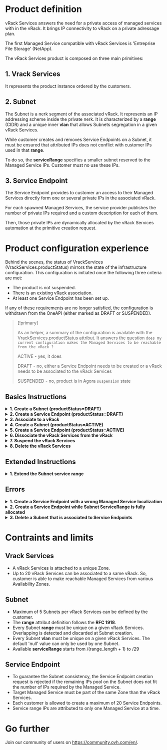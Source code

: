 # Product definition
vRack Services answers the need for a private access of managed services with in the vRack. It brings IP connectivity to vRack on a private adressage
plan.

The first Managed Service compatible with vRack Services is 'Entreprise File Storage' (NetApp).

The vRack Services product is composed on three main primitives:

## 1. Vrack Services
   
 It represents the product instance ordered by the customers.  
 
## 2. Subnet
   
The Subnet is a nerk segment of the associated vRack. It represents an IP addressing scheme inside the private nerk.
It is characterized by a **range** (CIDR) and a unique inner **vlan** that allows Subnets segregation in a given vRack Services.

While customer creates and removes Service Endpoints on a Subnet, it must be ensured that attributed IPs does not conflict with customer IPs used in that **range**.

To do so, the **serviceRange** specifies a smaller subnet reserved to the Managed Service IPs. Customer must no use these IPs.

## 3. Service Endpoint

The Service Endpoint provides to customer an access to their Managed Services directly form one or several private IPs in the associated vRack.

For each spawned Managed Services, the service provider publishes the number of private IPs required and a custom description for each of them. 

Then, those private IPs are dynamically allocated by the vRack Services automation at the primitive creation request. 


# Product configuration experience

Behind the scenes, the status of VrackServices (VrackServices.productStatus) mirrors the state of the infrastructure configuration. This configuration is initiated once the following three criteria are met:

- The product is not suspended.
- There is an existing vRack association.
- At least one Service Endpoint has been set up.

If any of these requirements are no longer satisfied, the configuration is withdrawn from the OneAPI (either marked as DRAFT or SUSPENDED).

> [!primary]
>
> As an helper, a summary of the configuration is available with the VrackServices.productStatus attribut.
It answers the question `does my current configuration makes the Managed Services to be reachable from the vRack ?`
> 
> ACTIVE - yes, it does
> 
> DRAFT - no, either a Service Endpoint needs to be created or a vRack needs to be associated to the vRack Services
> 
> SUSPENDED - no, product is in Agora `suspension` state

## Basics Instructions

<details>
  <summary><b>1. Create a Subnet (productStatus=DRAFT)</b> </summary>
    
  Request Subnet creation (always synchronous)
  
```bash
$ curl -XPOST -d '{"range": "172.16.0.0/26", "serviceRange": "172.16.0.0/27"}' https://api.ovh.com/2.0/vrackServices/vrs-1234567/subnet
```

> <details>
> <summary><i>Click here to see the result</i> </summary>    
>     
>   ```console
> HTTP/1.1 201 Created
> Location: https://api.ovh.com/2.0/vrackServices/vrs-1234567/subnet/sub-9876543
> {
>   "id": "sub-9876543",
>   "resourceStatus": "READY",
>   "targetSpec": {
>     "displayName": "",
>     "serviceRange": "172.16.0.0/27"
>   },
>   "currentState": {
>     "displayName": "",
>     "vrackServicesId": "vrs-1234567",
>     "range": "172.16.0.0/26",
>     "serviceRange": "172.16.0.0/27",
>     "vlan": 0
>   },
>   "createdAt": "2024-01-19T14:49:22.323452Z",
>   "updatedAt": "2024-01-19T14:49:22.323452Z"
> }
> ```
> 
> </details>

</details>
<details>
  <summary><b>2. Create a Service Endpoint (productStatus=DRAFT) </b>     </summary>

  1. <ins>List all Managed Services compatible with the vRack Services (here: same zone and not already linked to a
vRack Services)</ins>

```bash
$ curl -XGET https://api.ovh.com/2.0/vrackServices/vrs-2034567/compatibleManagedService
```

> <details>
>   <summary>Click here to see the result</summary>
> 
> ```console
> [
>     "1a994681-661d-4f12-ae10-597cbc124f48",
>     "1fd7bf30-6722-4658-b3db-92e269185f46",
>     "15edf087-2b94-4980-9fdf-792ecdd414ca",
>     "1d65f8e0-edde-448f-b907-a85404eb0752"
> ]
> ```
>   
> </details>

  2. <ins>Request Service Endpoint creation (synchronous as no vRack association exists)</ins>
  
```bash
$ curl -XPOST -d '{"name": "end-11", "serviceType": "entreprise-file-storage", "serviceId": "1a994681-661d-4f12-
ae10-597cbc124f48"}' https://api.ovh.com/2.0/vrackServices/vrs-1234567/subnet/sub-9876543/serviceEndpoint
```

> <details>
>   <summary>Click here to see the result</summary>
> 
> ```console
> HTTP/1.1 201 Created
> Location: https://api.ovh.com/2.0/vrackServices/vrs-1234567/subnet/sub-9876543/serviceEndpoint/end-2345678
> {
>   "id": "end-2345678",
>   "resourceStatus": "READY",
>   "targetSpec": {
>     "displayName": "EFS_critical_data"
>   },
>   "currentState": {
>     "displayName": "EFS_critical_data",
>     "subnetId": "sub-9876543",
>     "serviceType": "entreprise-file-storage",
>     "serviceId": "1a994681-661d-4f12-ae10-597cbc124f48",
>     "endpoints": {
>       1: {
>         "ip": "172.16.0.1",
>         "description": "Nominal"         // Fetched from the Managed Service 'create' event
>       },
>       2: {
>         "ip": "172.16.0.2",
>         "description": "Replication"     // Fetched from the Managed Service 'create' event
>       }
>     }
>   },
>   "createdAt": "2024-01-19T14:50:22.323452Z",
>   "updatedAt": "2024-01-19T14:50:22.323452Z"
> }
> ```
> 
> </details>

</details>



<details>
  <summary><b>3. Associate to a vRack</b>    </summary>

1. <ins>Check eligibility to the vRack</ins>

```bash
$ curl -XGET https://api.ovh.com/1.0/vrack/pn-12345/allowedServices?serviceFamily=vrackServices
```  

> <details>
>   <summary>Click here to see the result</summary>
>    
> ```console
> {
>   "ipLoadbalancing": null,
>   "dedicatedConnect": null,
>   "dedicatedServer": null,
>   "vrackServices": [
>     "vrs-2345678",
>     "vrs-1234567"
>   ],
>   "ip": null,
>   "dedicatedCloudDatacenter": null,
>   "ovhCloudConnect": null,
>   "cloudProject": null,
>   "dedicatedCloud": null,
>   "legacyVrack": null,
>   "dedicatedServerInterface": null
> }
> ```
> 
> </details>



2. <ins>Request vRack association</ins>

```bash
$ curl -XPOST -d '{"vrackServices": "vrs-1234567"}' https://api.ovh.com/1.0/vrack/pn-12345/vrackServices
```

> <details>
>   <summary>Click here to see the result</summary>
> 
>     
> ```console
> [
>     todoDate: "2024-01-19T14:51:22.323452Z"
>     status: "init"
>     serviceName: "pn-12345"
>     orderId: null
>     lastUpdate: "2024-01-19T14:51:22.323452Z"
>     targetDomain: "vrs-1234567"
>     function: "addVrackServices"
>     id: 3456789
> ]
> ```
> 
> </details>



3. <ins>Fetch asynchronous task because it can takes few secondes</ins>
   Perhaps you can have some error during the execution of this task
   
```bash
$ curl -XGET https://api.ovh.com/1.0/vrack/pn-12345/task/3456789
```

> <details>
>   <summary>Click here to see the result</summary>
>     
> ```console
> HTTP/1.1 404 Not Found
> {
>     "message": "The requested object (taskId = 3456789) does not exist"
> }
> ```
>     
> </details>
   
4. <ins>When this synchronous task is done you can fetch the vRack Services status</ins>

```bash
$ curl -XGET https://api.ovh.com/2.0/vrackServices/vrs-1234567
```

> <details>
>   <summary>Click here to see the result</summary>
> 
>     
> ```console
> {
>   "id": "vrs-1234567",
>   "resourceStatus": "READY",
>   "targetSpec": {
>     "displayName": "Sample_Display_Name"
>   },
>   "currentState": {
>     "productStatus": "ACTIVE",
>     "displayName": "Sample_Display_Name",
>     "nicAdmin": "dp12345-ovh",
>     "nicTech": "dp12345-ovh",
>     "vrackId": "pn-12345",
>     "zone": "rbx",
>     "region": "eu-east-1",
>     "az": "eu-east-1-a"
>   },
>   "createdAt": "2024-01-19T14:40:22.323452Z",
>   "updatedAt": "2024-01-19T14:52:22.323452Z"
> }
> ```
>     
> </details>

</details>





<details>
  <summary><b>4. Create a Subnet (productStatus=ACTIVE)</b></summary>

  Request Subnet creation (always synchronous)

```bash
$ curl -XPOST -d '{"range": "172.21.0.0/27", "serviceRange": "172.21.0.0/29", "vlan": "10"}' https://api.ovh.com/2.0/vrackServices/vrs-1234567/subnet
```

> <details>
>   <summary>Click here to see the result</summary>
> 
> ```console
> HTTP/1.1 201 Created
> Location: https://api.ovh.com/2.0/vrackServices/vrs-2034567/subnet/sub-4567890
> {
>     "id": "sub-4567890",
>     "resourceStatus": "READY",
>     "targetSpec" : {
>         "displayName": "rbx_nominal_services",
>         "serviceRange": "172.21.0.0/29"
>     },
>     "currentState": {
>         "displayName": "rbx_nominal_services",
>         "vrackServicesId": "vrs-1234567",
>         "range": "172.21.0.0/27",
>         "serviceRange": "172.21.0.0/29",
>         "vlan": 10,
>     },
>     "createdAt": "2024-01-19T14:53:22.323452Z",
>     "updatedAt": "2024-01-19T14:53:22.323452Z"
> }
> ```    
>     
> </details>


</details>



<details>
  <summary><b>5. Create a Service Endpoint (productStatus=ACTIVE)</b></summary>

1. <ins>Request Service Endpoint creation (asynchronous as a vRack association exists)</ins>   
Here we use the second managed serice listed previously in 3.1 section "List all Managed Services compatible with the vRack Services"

```bash
$ curl -XPOST -d '{"serviceType": "entreprise-file-storage", "serviceId": "1fd7bf30-6722-4658-b3db-
92e269185f46"}' https://api.ovh.com/2.0/vrackServices/vrs-1234567/subnet/sub-4567890/serviceEndpoint
```  

> <details>
>   <summary>Click here to see the result</summary>
>     
> ```console
> HTTP/1.1 201 Created
> Location: https://api.ovh.com/2.0/vrackServices/vrs-1234567/subnet/sub-4567890/serviceEndpoint/end-5678901
> {
>   "id": "end-5678901",
>   "resourceStatus": "CREATING",
>   "targetSpec": {
>     "displayName": "secured_data"
>   },
>   "currentState": {
>     "displayName": "secured_data",
>     "subnetId": "sub-4567890",
>     "serviceType": "entreprise-file-storage",
>     "serviceId": "1fd7bf30-6722-4658-b3db-92e269185f46",
>     "endpoints": {
>       1: {
>         "ip": "172.21.0.1",
>         "description": null        // Fetched from the Managed Service 'create' event
>       },
>       2: {
>         "ip": "172.21.0.2",
>         "description": null        // Fetched from the Managed Service 'create' event
>       },
>       3: {
>         "ip": "172.21.0.3",
>         "description": null        // Fetched from the Managed Service 'create' event
>       }
>     }
>   },
>   "createdAt": "2024-01-19T14:54:22.323452Z",
>   "updatedAt": "2024-01-19T14:54:22.323452Z"
> }
> ```
> 
> </details>

2. <ins>Request a second Service Endpoint creation</ins>   
Just in order to show you the behavior when you want launch a new request during the execution of the previous one.

```bash
$ curl -XPOST -d '{"serviceType": "entreprise-file-storage", "serviceId": "95569efa-61f2-4deb-8beea60b4213e1dc"}' https://api.ovh.com/2.0/vrackServices/vrs-1234567/subnet/sub-4567890/serviceEndpoint
```


> <details>
>   <summary>Click here to see the result</summary>
> 
>     
> ```console
> HTTP/1.1 409 Conflict
> {
>   "class": "Client::Conflict::ResourceBusy",
>   "message": "Subnet sub-1234567 is busy",
>   "details": {
>     "subnetId": "sub-1234567"
>   }
> }
> ```
> 
> </details>

3. <ins>So you can fetch resource status of the first requested Service Endpoint.</ins>   
In this way we can see the status of the resource is now READY
   
```bash
$ curl -XGET https://api.ovh.com/2.0/vrackServices/vrs-1234567/subnet/sub-4567890/serviceEndpoint/end-5678901
```


> <details>
>   <summary>Click here to see the result</summary>
>      
> ```console
> {
>   "id": "end-5678901",
>   "resourceStatus": "READY",
>   "targetSpec": {
>     "displayName": "critical_business"
>   },
>   "currentState": {
>     "displayName": "critical_business",
>     "subnetId": "sub-4567890",
>     "serviceType": "entreprise-file-storage",
>     "serviceId": "1fd7bf30-6722-4658-b3db-92e269185f46",
>     "endpoints": {
>       1: {
>         "ip": "172.21.0.1",
>         "description": null        // Fetched from the Managed Service 'create' event
>       },
>       2: {
>         "ip": "172.21.0.2",
>         "description": null        // Fetched from the Managed Service 'create' event
>       },
>       3: {
>         "ip": "172.21.0.3",
>         "description": null        // Fetched from the Managed Service 'create' event
>       }
>     }
>   },
>   "createdAt": "2024-01-19T14:54:22.323452Z",
>   "updatedAt": "2024-01-19T14:54:22.323452Z"
> }
> ```
> 
> </details>

</details>


<details>
  <summary><b>6. Dissociate the vRack Services from the vRack</b></summary>
  
1. <ins>Request vRack disassociation</ins>

```bash
$ curl -XDELETE https://api.ovh.com/1.0/vrack/pn-12345/vrackServices/vrs-1234567
```

> <details>
>   <summary>Click here to see the result</summary>
> 
> ```console
> {
>     todoDate: "2022-05-04T14:59:22.323452Z"
>     status: "init"
>     serviceName: "pn-12345"
>     orderId: null
>     lastUpdate: "2022-05-04T14:58:55.323452Z"
>     function: "removeVrackServices"
>     id: 5678901
> }
> ```
> 
> </details>


2. <ins>Fetch asynchronous task using the created task id</ins>

```bash
$ curl -XGET https://api.ovh.com/1.0/vrack/pn-12345/task/5678901
```


> <details>
>   <summary>Click here to see the result</summary>
> 
> ```console
> HTTP/1.1 404 Not Found
> {
>     "message": "The requested object (taskId = 3205546) does not exist"
> }
> ```
> 
> </details>

3. <ins>Asynchronous task done -> Fetch the vRack Services status</ins>

```bash
$ curl -XGET https://api.ovh.com/2.0/vrackServices/vrs-1234567
```


> <details>
>   <summary>Click here to see the result</summary>
> 
> ```console
> {
>     "id": "vrs-1234567",
>     "resourceStatus": "READY",
>     "targetSpec" : {
>         "displayName": "Backup_infra.",
>     },
>     "currentState": {
>         "productStatus": "DRAFT",
>         "displayName": "Backup_infra.",
>         "nicAdmin": "dp12345-ovh",
>         "nicTech": "dp12345-ovh",
>         "vrackId": null,
>         "zone": "rbx",
>         "region": "eu-east-1",
>         "az": "eu-east-1-a"
>     },
>     "createdAt": "2024-01-19T14:40:22.323452Z",
>     "updatedAt": "2024-01-19T14:59:55.323452Z"
> }
> ```
> 
> </details>


</details>


<details>
  <summary><b>7. Suspend the vRack Services</b></summary>

  Suspend triggered on Agora 'SUSPENSION' event consumption
Here we have the same result than dissociation

</details>


<details>
  <summary><b>8. Delete the vRack Services</b></summary>

   Deletion triggered on Agora 'TERMINATION' event consumption
   Then every resources deleted in cascade

</details>


## Extended Instructions

<details>
  <summary><b>1. Extend the Subnet service range</b></summary>

1. <ins>Create a 'extend-subnet-service-range.json' text file with these informations inside</ins>

```bash
$ cat extend-subnet-service-range.json
```

> <details>
>   <summary>Click here to see the result</summary>
> 
> ```console
> {
>   "targetSpec": {
>     "displayName": "rbx_nominal_services",
>     "serviceRange": "172.21.0.0/28"
>   }
> }
> ```
> 
> </details>

2. <ins>Request service range extension (asynchronous)</ins>

```bash
$ curl -XPUT -d@extend-subnet-service-range.json https://api.ovh.com/2.0/vrackServices/vrs-1234567/subnet/sub-
4567890
```

> <details>
>   <summary>Click here to see the result</summary>
>   
> ```console
> {
>   "id": "sub-4567890",
>   "resourceStatus": "UPDATING",
>   "targetSpec": {
>     "displayName": "rbx_nominal_services",
>     "serviceRange": "172.21.0.0/28"
>   },
>   "currentState": {
>     "displayName": "rbx_nominal_services",
>     "vrackServicesId": "vrs-1234567",
>     "range": "172.21.0.0/27",
>     "serviceRange": "172.21.0.0/29",
>     "vlan": 10
>   },
>   "createdAt": "2024-01-19T14:53:22.323452Z",
>   "updatedAt": "2024-01-19T14:58:22.323452Z"
> }
> ```
> 
> </details>

3. <ins>Fetch final state</ins>
   
```bash
$ curl -XGET https://api.ovh.com/2.0/vrackServices/vrs-1234567/subnet/sub-4567890
```

> <details>
>   <summary>Click here to see the result</summary>
>   
> ```console
> {
>   "id": "sub-4567890",
>   "resourceStatus": "READY",
>   "targetSpec": {
>     "displayName": "rbx_nominal_services",
>     "serviceRange": "172.21.0.0/28"
>   },
>   "currentState": {
>     "displayName": "rbx_nominal_services",
>     "vrackServicesId": "vrs-1234567",
>     "range": "172.21.0.0/27",
>     "serviceRange": "172.21.0.0/28",
>     "vlan": 10
>   },
>   "createdAt": "2024-01-19T14:53:22.323452Z",
>   "updatedAt": "2024-01-19T14:58:33.323452Z"
> }
> ```
> 
> </details>

</details>



## Errors

<details>
  <summary><b>1. Create a Service Endpoint with a wrong Managed Service localization</b></summary>
  

```bash
$ curl -XPOST -d '{"serviceType": "entreprise-file-storage", "serviceId": "95569efa-61f2-4deb-8beea60b4213e1dc"}'
https://api.ovh.com/2.0/vrackServices/vrs-1234567/subnet/sub-4567890/serviceEndpoint
```

> <details>
>   <summary>Click here to see the result</summary>
> 
> ```console
> HTTP/1.1 400 Bad Request
> {
>   "class": "Client::BadRequest::LocalizationMismatch",
>   "message": "Service 95569efa-61f2-4deb-8bee-a60b4213e1dc zone (rbx) does not match vRack Services vrs-2034567 zone (sbg)",
>   "details": {
>     "serviceId": "95569efa-61f2-4deb-8bee-a60b4213e1dc",
>     "vrackServiceZone": "rbx",
>     "vrackServiceId": "vrs-2034567",
>     "serviceZone": "sbg"
>   }
> }
> ```
> 
> </details>

</details>


<details>
  <summary><b>2. Create a Service Endpoint while Subnet ServiceRange is fully allocated</b></summary>

  
```bash
$ curl -XPOST -d '{"serviceType": "entreprise-file-storage", "serviceId": "2d65f8e0-edde-448f-b9-
a85404eb52"}' https://api.ovh.com/2.0/vrackServices/vrs-1234567/subnet/sub-4567890/serviceEndpoint
```

> <details>
>   <summary>Click here to see the result</summary>
> 
> ```console
> HTTP/1.1 400 Bad Request
> {
>   "class": "Client::BadRequest::ServiceRangeFullyAllocated",
>   "message": "Service 2d65f8e0-edde-448f-b9-a85404eb52 requires 2 IPs while 0 IP(s) still available on the Subnet sub-2778273",
>   "details": {
>     "serviceId": "2d65f8e0-edde-448f-b9-a85404eb52",
>     "requestedIPsCount": "2",
>     "availableIPsCount": "0",
>     "SubnetId": "sub-4567890"
>   }
> }
> ```
> 
> </details>

</details>


<details>
  <summary><b>3. Delete a Subnet that is associated to Service Endpoints</b></summary>

```bash
$ curl -XDELETE https://api.ovh.com/2.0/vrackServices/vrs-1234567/subnet/sub-4567890
```

> <details>
>   <summary>Click here to see the result</summary>
> 
> ```console
> HTTP/1.1 409 Conflict
> {
>   "class": "Client::Conflict::SubnetNotEmpty",
>   "message": "Subnet sub-4567890 contains 3 Service Endpoints",
>   "details": {
>     "subnetId": "sub-4567890",
>     "serviceEndpointsCount": 3
>   }
> }
> ```
> 
> </details>


</details>





# Contraints and limits
## Vrack Services
- A vRack Services is attached to a unique Zone.
- Up to 20 vRack Services can be associated to a same vRack. So, customer is able to make reachable Managed Services from various Availability Zones.


## Subnet
- Maximum of 5 Subnets per vRack Services can be defined by the customer.
- The **range** attribut definition follows the **RFC 1918**.
- Every Subnet **range** must be unique on a given vRack Services. Overlapping is detected and discarded at Subnet creation.
- Every Subnet **vlan** must be unique on a given vRack Services. The default 'null' value can only be used by one Subnet.
- Available **serviceRange** starts from /(range_length + 1) to /29

## Service Endpoint
- To guarantee the Subnet consistency, the Service Endpoint creation request is rejected if the remaining IPs pool on the Subnet does not fit the number of IPs required by the Managed Service.
- Target Managed Service must be part of the same Zone than the vRack Services.
- Each customer is allowed to create a maximum of 20 Service Endpoints.
- Service range IPs are attributed to only one Managed Service at a time.


# Go further

Join our community of users on <https://community.ovh.com/en/>.

